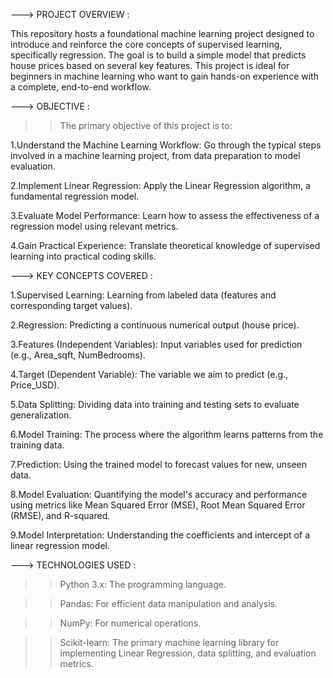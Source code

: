 ---> PROJECT OVERVIEW :

This repository hosts a foundational machine learning project designed to introduce and reinforce the core concepts of supervised learning, specifically regression. The goal is to build a simple model that predicts house prices based on several key features. This project is ideal for beginners in machine learning who want to gain hands-on experience with a complete, end-to-end workflow.

---> OBJECTIVE :

>>The primary objective of this project is to:

1.Understand the Machine Learning Workflow: Go through the typical steps involved in a machine learning project, from data preparation to model evaluation.

2.Implement Linear Regression: Apply the Linear Regression algorithm, a fundamental regression model.

3.Evaluate Model Performance: Learn how to assess the effectiveness of a regression model using relevant metrics.

4.Gain Practical Experience: Translate theoretical knowledge of supervised learning into practical coding skills.

---> KEY CONCEPTS COVERED :

1.Supervised Learning: Learning from labeled data (features and corresponding target values).

2.Regression: Predicting a continuous numerical output (house price).

3.Features (Independent Variables): Input variables used for prediction (e.g., Area_sqft, NumBedrooms).

4.Target (Dependent Variable): The variable we aim to predict (e.g., Price_USD).

5.Data Splitting: Dividing data into training and testing sets to evaluate generalization.

6.Model Training: The process where the algorithm learns patterns from the training data.

7.Prediction: Using the trained model to forecast values for new, unseen data.

8.Model Evaluation: Quantifying the model's accuracy and performance using metrics like Mean Squared Error (MSE), Root Mean Squared Error (RMSE), and R-squared.

9.Model Interpretation: Understanding the coefficients and intercept of a linear regression model.

---> TECHNOLOGIES USED :

>>Python 3.x: The programming language.

>>Pandas: For efficient data manipulation and analysis.

>>NumPy: For numerical operations.

>>Scikit-learn: The primary machine learning library for implementing Linear Regression, data splitting, and evaluation metrics.


